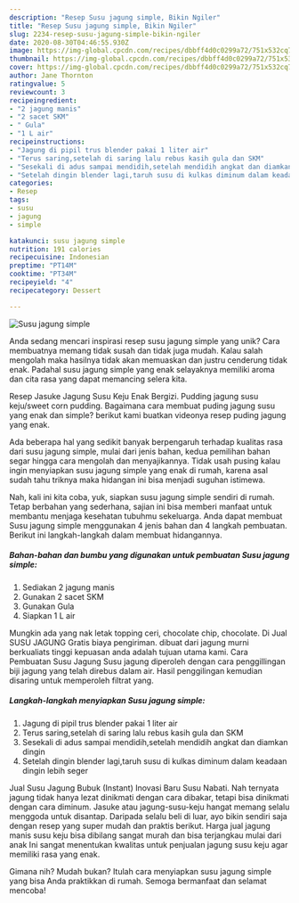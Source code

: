 ```yaml
---
description: "Resep Susu jagung simple, Bikin Ngiler"
title: "Resep Susu jagung simple, Bikin Ngiler"
slug: 2234-resep-susu-jagung-simple-bikin-ngiler
date: 2020-08-30T04:46:55.930Z
image: https://img-global.cpcdn.com/recipes/dbbff4d0c0299a72/751x532cq70/susu-jagung-simple-foto-resep-utama.jpg
thumbnail: https://img-global.cpcdn.com/recipes/dbbff4d0c0299a72/751x532cq70/susu-jagung-simple-foto-resep-utama.jpg
cover: https://img-global.cpcdn.com/recipes/dbbff4d0c0299a72/751x532cq70/susu-jagung-simple-foto-resep-utama.jpg
author: Jane Thornton
ratingvalue: 5
reviewcount: 3
recipeingredient:
- "2 jagung manis"
- "2 sacet SKM"
- " Gula"
- "1 L air"
recipeinstructions:
- "Jagung di pipil trus blender pakai 1 liter air"
- "Terus saring,setelah di saring lalu rebus kasih gula dan SKM"
- "Sesekali di adus sampai mendidih,setelah mendidih angkat dan diamkan dingin"
- "Setelah dingin blender lagi,taruh susu di kulkas diminum dalam keadaan dingin lebih seger"
categories:
- Resep
tags:
- susu
- jagung
- simple

katakunci: susu jagung simple 
nutrition: 191 calories
recipecuisine: Indonesian
preptime: "PT14M"
cooktime: "PT34M"
recipeyield: "4"
recipecategory: Dessert

---
```



![Susu jagung simple](https://img-global.cpcdn.com/recipes/dbbff4d0c0299a72/751x532cq70/susu-jagung-simple-foto-resep-utama.jpg)

Anda sedang mencari inspirasi resep susu jagung simple yang unik? Cara membuatnya memang tidak susah dan tidak juga mudah. Kalau salah mengolah maka hasilnya tidak akan memuaskan dan justru cenderung tidak enak. Padahal susu jagung simple yang enak selayaknya memiliki aroma dan cita rasa yang dapat memancing selera kita.

Resep Jasuke Jagung Susu Keju Enak Bergizi. Pudding jagung susu keju/sweet corn pudding. Bagaimana cara membuat puding jagung susu yang enak dan simple? berikut kami buatkan videonya resep puding jagung yang enak.

Ada beberapa hal yang sedikit banyak berpengaruh terhadap kualitas rasa dari susu jagung simple, mulai dari jenis bahan, kedua pemilihan bahan segar hingga cara mengolah dan menyajikannya. Tidak usah pusing kalau ingin menyiapkan susu jagung simple yang enak di rumah, karena asal sudah tahu triknya maka hidangan ini bisa menjadi suguhan istimewa.


Nah, kali ini kita coba, yuk, siapkan susu jagung simple sendiri di rumah. Tetap berbahan yang sederhana, sajian ini bisa memberi manfaat untuk membantu menjaga kesehatan tubuhmu sekeluarga. Anda dapat membuat Susu jagung simple menggunakan 4 jenis bahan dan 4 langkah pembuatan. Berikut ini langkah-langkah dalam membuat hidangannya.

<!--inarticleads1-->

##### Bahan-bahan dan bumbu yang digunakan untuk pembuatan Susu jagung simple:

1. Sediakan 2 jagung manis
1. Gunakan 2 sacet SKM
1. Gunakan  Gula
1. Siapkan 1 L air


Mungkin ada yang nak letak topping ceri, chocolate chip, chocolate. Di Jual SUSU JAGUNG Gratis biaya pengiriman. dibuat dari jagung murni berkualiats tinggi kepuasan anda adalah tujuan utama kami. Cara Pembuatan Susu Jagung Susu jagung diperoleh dengan cara penggillingan biji jagung yang telah direbus dalam air. Hasil penggilingan kemudian disaring untuk memperoleh filtrat yang. 

<!--inarticleads2-->

##### Langkah-langkah menyiapkan Susu jagung simple:

1. Jagung di pipil trus blender pakai 1 liter air
1. Terus saring,setelah di saring lalu rebus kasih gula dan SKM
1. Sesekali di adus sampai mendidih,setelah mendidih angkat dan diamkan dingin
1. Setelah dingin blender lagi,taruh susu di kulkas diminum dalam keadaan dingin lebih seger


Jual Susu Jagung Bubuk (Instant) Inovasi Baru Susu Nabati. Nah ternyata jagung tidak hanya lezat dinikmati dengan cara dibakar, tetapi bisa dinikmati dengan cara diminum. Jasuke atau jagung-susu-keju hangat memang selalu menggoda untuk disantap. Daripada selalu beli di luar, ayo bikin sendiri saja dengan resep yang super mudah dan praktis berikut. Harga jual jagung manis susu keju bisa dibilang sangat murah dan bisa terjangkau mulai dari anak Ini sangat menentukan kwalitas untuk penjualan jagung susu keju agar memiliki rasa yang enak. 

Gimana nih? Mudah bukan? Itulah cara menyiapkan susu jagung simple yang bisa Anda praktikkan di rumah. Semoga bermanfaat dan selamat mencoba!
